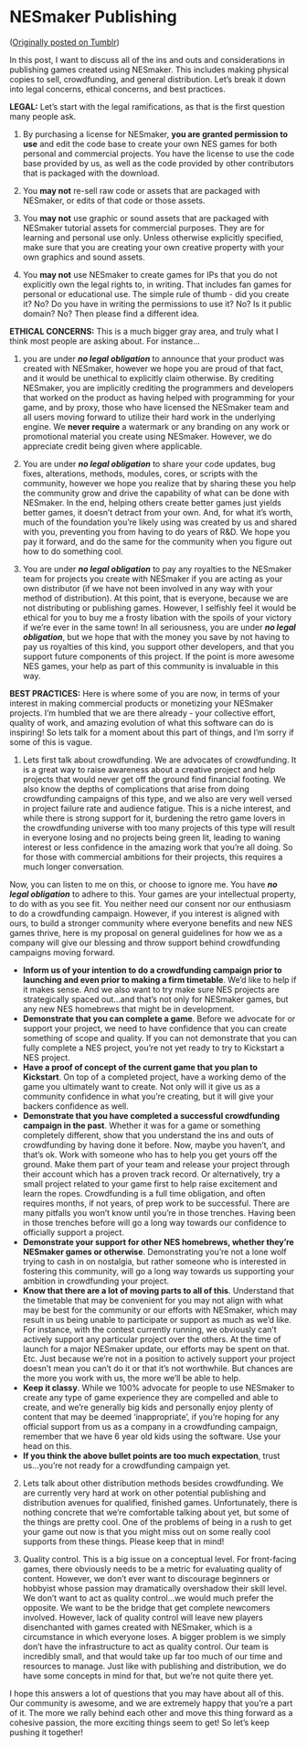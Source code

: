 # NESmaker Publishing

([Originally posted on Tumblr](https://thenew8bitheroes.tumblr.com/post/184948012074/nesmaker-publishing))

In this post, I want to discuss all of the ins and outs and considerations in publishing games created using NESmaker.  This includes making physical copies to sell, crowdfunding, and general distribution.  Let’s break it down into legal concerns, ethical concerns, and best practices.

**LEGAL:**
Let’s start with the legal ramifications, as that is the first question many people ask. 
  
1) By purchasing a license for NESmaker, **you are granted permission to use** and edit the code base to create your own NES games for both personal and commercial projects.  You have the license to use the code base provided by us, as well as the code provided by other contributors that is packaged with the download. 

2) You **may not** re-sell raw code or assets that are packaged with NESmaker, or edits of that code or those assets.

3) You **may not** use graphic or sound assets that are packaged with NESmaker tutorial assets for commercial purposes.  They are for learning and personal use only.  Unless otherwise explicitly specified, make sure that you are creating your own creative property with your own graphics and sound assets.

4) You **may not** use NESmaker to create games for IPs that you do not explicitly own the legal rights to, in writing.  That includes fan games for personal or educational use.  The simple rule of thumb - did you create it?  No?  Do you have in writing the permissions to use it?  No?  Is it public domain?  No?  Then please find a different idea.


**ETHICAL CONCERNS:**
This is a much bigger gray area, and truly what I think most people are asking about.  For instance…

1) you are under **_no legal obligation_** to announce that your product was created with NESmaker, however we hope you are proud of that fact, and it would be unethical to explicitly claim otherwise.  By crediting NESmaker, you are implicitly crediting the programmers and developers that worked on the product as having helped with programming for your game, and by proxy, those who have licensed the NESmaker team and all users moving forward to utilize their hard work in the underlying engine.  We **never require** a watermark or any branding on any work or promotional material you create using NESmaker.  However, we do appreciate credit being given where applicable.

2) You are under **_no legal obligation_** to share your code updates, bug fixes, alterations, methods, modules, cores, or scripts with the community, however we hope you realize that by sharing these you help the community grow and drive the capability of what can be done with NESmaker.  In the end, helping others create better games just yields better games, it doesn’t detract from your own.  And, for what it’s worth, much of the foundation you’re likely using was created by us and shared with you, preventing you from having to do years of R&D.  We hope you pay it forward, and do the same for the community when you figure out how to do something cool.

3) You are under **_no legal obligation_** to pay any royalties to the NESmaker team for projects you create with NESmaker if you are acting as your own distributor (if we have not been involved in any way with your method of distribution).  At this point, that is everyone, because we are not distributing or publishing games.  However, I selfishly feel it would be ethical for you to buy me a frosty libation with the spoils of your victory if we’re ever in the same town!  In all seriousness, you are under **_no legal obligation_**, but we hope that with the money you save by not having to pay us royalties of this kind, you support other developers, and that you support future components of this project.  If the point is more awesome NES games, your help as part of this community is invaluable in this way.  



**BEST PRACTICES:**
Here is where some of you are now, in terms of your interest in making commercial products or monetizing your NESmaker projects.  I’m humbled that we are there already - your collective effort, quality of work, and amazing evolution of what this software can do is inspiring!  So lets talk for a moment about this part of things, and I’m sorry if some of this is vague.

1) Lets first talk about crowdfunding.  We are advocates of crowdfunding.  It is a great way to raise awareness about a creative project and help projects that would never get off the ground find financial footing.  We also know the depths of complications that arise from doing crowdfunding campaigns of this type, and we also are very well versed in project failure rate and audience fatigue.  This is a niche interest, and while there is strong support for it, burdening the retro game lovers in the crowdfunding universe with too many projects of this type will result in everyone losing and no projects being green lit, leading to waning interest or less confidence in the amazing work that you’re all doing.  So for those with commercial ambitions for their projects, this requires a much longer conversation.

Now, you can listen to me on this, or choose to ignore me.  You have **_no legal obligation_** to adhere to this.  Your games are your intellectual property, to do with as you see fit.  You neither need our consent nor our enthusiasm to do a crowdfunding campaign.  However, if you interest is aligned with ours, to build a stronger community where everyone benefits and new NES games thrive, here is my proposal on general guidelines for how we as a company will give our blessing and throw support behind crowdfunding campaigns moving forward.

- **Inform us of your intention to do a crowdfunding campaign prior to launching and even prior to making a firm timetable**.  We’d like to help if it makes sense.  And we also want to try make sure NES projects are strategically spaced out…and that’s not only for NESmaker games, but any new NES homebrews that might be in development.
- **Demonstrate that you can complete a game**.  Before we advocate for or support your project, we need to have confidence that you can create something of scope and quality.  If you can not demonstrate that you can fully complete a NES project, you’re not yet ready to try to Kickstart a NES project.
- **Have a proof of concept of the current game that you plan to Kickstart**.  On top of a completed project, have a working demo of the game you ultimately want to create.  Not only will it give us as a community confidence in what you’re creating, but it will give your backers confidence as well.
- **Demonstrate that you have completed a successful crowdfunding campaign in the past**.  Whether it was for a game or something completely different, show that you understand the ins and outs of crowdfunding by having done it before.  Now, maybe you haven’t, and that’s ok.  Work with someone who has to help you get yours off the ground.  Make them part of your team and release your project through their account which has a proven track record.  Or alternatively, try a small project related to your game first to help raise excitement and learn the ropes.  Crowdfunding is a full time obligation, and often requires months, if not years, of prep work to be successful.  There are many pitfalls you won’t know until you’re in those trenches.  Having been in those trenches before will go a long way towards our confidence to officially support a project.
- **Demonstrate your support for other NES homebrews, whether they’re NESmaker games or otherwise**.  Demonstrating you’re not a lone wolf trying to cash in on nostalgia, but rather someone who is interested in fostering this community, will go a long way towards us supporting your ambition in crowdfunding your project.
- **Know that there are a lot of moving parts to all of this**.  Understand that the timetable that may be convenient for you may not align with what may be best for the community or our efforts with NESmaker, which may result in us being unable to participate or support as much as we’d like.  For instance, with the contest currently running, we obviously can’t actively support any particular project over the others.  At the time of launch for a major NESmaker update, our efforts may be spent on that.  Etc.  Just because we’re not in a position to actively support your project doesn’t mean you can’t do it or that it’s not worthwhile.  But chances are the more you work with us, the more we’ll be able to help.
- **Keep it classy**.  While we 100% advocate for people to use NESmaker to create any type of game experience they are compelled and able to create, and we’re generally big kids and personally enjoy plenty of content that may be deemed ‘inappropriate’, if you’re hoping for any official support from us as a company in a crowdfunding campaign, remember that we have 6 year old kids using the software.  Use your head on this.
- **If you think the above bullet points are too much expectation**, trust us…you’re not ready for a crowdfunding campaign yet.

2) Lets talk about other distribution methods besides crowdfunding.  We are currently very hard at work on other potential publishing and distribution avenues for qualified, finished games.  Unfortunately, there is nothing concrete that we’re comfortable talking about yet, but some of the things are pretty cool.  One of the problems of being in a rush to get your game out now is that you might miss out on some really cool supports from these things.  Please keep that in mind!

3) Quality control.  This is a big issue on a conceptual level.  For front-facing games, there obviously needs to be a metric for evaluating quality of content.  However, we don’t ever want to discourage beginners or hobbyist whose passion may dramatically overshadow their skill level.  We don’t want to act as quality control…we would much prefer the opposite.  We want to be the bridge that get complete newcomers involved.  However, lack of quality control will leave new players disenchanted with games created with NESmaker, which is a circumstance in which everyone loses.  A bigger problem is we simply don’t have the infrastructure to act as quality control.  Our team is incredibly small, and that would take up far too much of our time and resources to manage.  Just like with publishing and distribution, we do have some concepts in mind for that, but we’re not quite there yet. 

I hope this answers a lot of questions that you may have about all of this.  Our community is awesome, and we are extremely happy that you’re a part of it.  The more we rally behind each other and move this thing forward as a cohesive passion, the more exciting things seem to get!  So let’s keep pushing it together!
